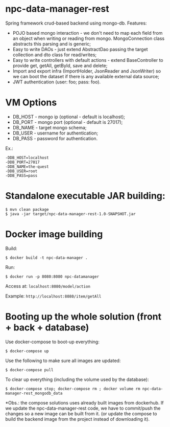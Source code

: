 # npc-data-manager-rest
Spring framework crud-based backend using mongo-db. Features:

- POJO based mongo interaction - we don't need to map each field from an object when writing
or reading from mongo. MongoConnection class abstracts this parsing and is generic;
- Easy to write DAOs - just extend AbstractDao<T> passing the target collection and dto class for read/writes;
- Easy to write controllers with default actions - extend BaseController<T> to provide get, 
getAll, getById, save and delete;
- Import and export infra (ImportHolder, JsonReader and JsonWriter) so we can boot the dataset if
there is any available external data source;
- JWT authentication (user: foo; pass: foo).


# VM Options

- DB_HOST - mongo ip (optional - default is localhost);
- DB_PORT - mongo port (optional - default is 27017);
- DB_NAME - target mongo schema;
- DB_USER - username for authentication;
- DB_PASS - password for authentication.

Ex.:
```
-DDB_HOST=localhost
-DDB_PORT=27017
-DDB_NAME=the-quest
-DDB_USER=root
-DDB_PASS=pass
```

# Standalone executable JAR building:

```
$ mvn clean package
$ java -jar target/npc-data-manager-rest-1.0-SNAPSHOT.jar
```

# Docker image building

Build:
```
$ docker build -t npc-data-manager .
```

Run:

```
$ docker run -p 8080:8080 npc-datamanager
```

Access at: ``localhost:8080/model/action``

Example: ``http://localhost:8080/item/getAll``

# Booting up the whole solution (front + back + database)

Use docker-compose to boot-up everything:

```
$ docker-compose up
```

Use the following to make sure all images are updated:
```
$ docker-compose pull
```

To clear up everything (including the volume used by the database):

```
$ docker-compose stop; docker-compose rm ; docker volume rm npc-data-manager-rest_mongodb_data
```

*Obs.: the compose solutions uses already built images from dockerhub. If we update the npc-data-manager-rest
code, we have to commit/push the changes so a new image can be built from it. (or update the compose to build
the backend image from the project instead of downloading it).
